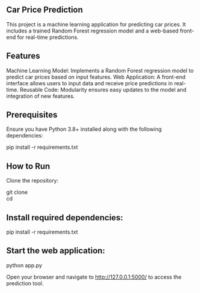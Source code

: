 ## Car Price Prediction

This project is a machine learning application for predicting car prices. It includes a trained Random Forest regression model and a web-based front-end for real-time predictions.

## Features

Machine Learning Model: Implements a Random Forest regression model to predict car prices based on input features.
Web Application: A front-end interface allows users to input data and receive price predictions in real-time.
Reusable Code: Modularity ensures easy updates to the model and integration of new features.


## Prerequisites
Ensure you have Python 3.8+ installed along with the following dependencies:

pip install -r requirements.txt  

## How to Run
Clone the repository:

git clone <repository-url>  
cd <repository-directory>  

## Install required dependencies:
pip install -r requirements.txt  

## Start the web application:

python app.py  

Open your browser and navigate to http://127.0.0.1:5000/ to access the prediction tool.
